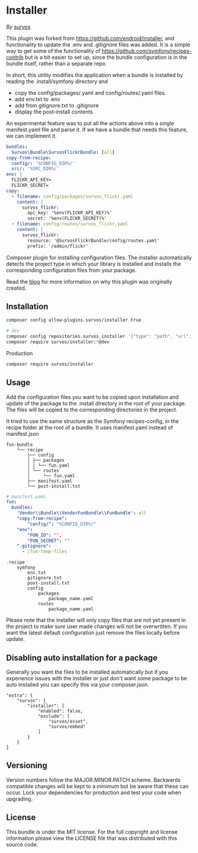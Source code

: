 # Installer

*By [survos](https://github.com/survos)*

This plugin was forked from https://github.com/endroid/installer, and functionality to update the .env and .gitignore files was added.  It is a simple way to get some of the functionality of https://github.com/symfony/recipes-contrib but is a bit easier to set up, since the bundle configuration is in the bundle itself, rather than a separate repo.

In short, this utility modifies the application when a bundle is installed by reading the .install/symfony directory and

* copy the config/packages/<bundle>.yaml and config/routes/<bundle>.yaml files.
* add env.txt to .env
* add from gitignore.txt to .gitignore
* display the post-install contents 

An experimental feature was to put all the actions above into a single manifest.yaml file and parse it.  If we have a bundle that needs this feature, we can implement it.

```yaml
bundles:
  Survos\Bundle\SurvosFlickrBundle: [all]
copy-from-recipe:
  config/: '%CONFIG_DIR%/'
  src/: '%SRC_DIR%/'
env: |
  FLICKR_API_KEY=
  FLICKR_SECRET=
copy:
  - filename: config/packages/survos_flickr.yaml
    content: |
      survos_flickr:
        api_key: '%env(FLICKR_API_KEY)%'
        secret: '%env(FLICKR_SECRET)%'
  - filename: config/routes/survos_flickr.yaml
    content: |
      survos_flickr:
        resource: '@SurvosFlickrBundle/config/routes.yaml'
        prefix: '/admin/flickr'

```



Composer plugin for installing configuration files. The installer automatically
detects the project type in which your library is installed and installs the
corresponding configuration files from your package.

Read the [blog](https://medium.com/@endroid/auto-package-configuration-for-symfony-e14780e29d81)
for more information on why this plugin was originally created.

## Installation

``` bash
composer config allow-plugins.survos/installer true

# dev
composer config repositories.survos_installer '{"type": "path", "url": "../installer"}' 
composer require survos/installer:*@dev
```

Production

```bash
composer require survos/installer
```

## Usage

Add the configuration files you want to be copied upon installation and update
of the package to the .install directory in the root of your package. The files
will be copied to the corresponding directories in the project.

It tried to use the same structure as the Symfony recipes-config, in the recipe folder at the root of a bundle.
It uses manifest.yaml instead of manifest.json

```
fun-bundle
    └── recipe
        ├── config
        │ ├── packages
        │ │ └── fun.yaml
        │ └── routes
        │     └── fun.yaml
        ├── manifest.yaml
        └── post-install.txt
```

```yaml
# manifest.yaml
fun:
  bundles:
    'Vendor\\Bundle\\VendorFunBundle\\FunBundle': all
    "copy-from-recipe": 
        "config/": "%CONFIG_DIR%/"
    "env": 
        "FUN_ID": "",
        "FUN_SECRET": ""
    ".gitignore":
      - /fun-temp-files
```

```
.recipe
    symfony
        env.txt
        gitignore.txt
        post-install.txt
        config
            packages
                package_name.yaml
            routes
                package_name.yaml
```

Please note that the installer will only copy files that are not yet present in
the project to make sure user made changes will not be overwritten. If you want
the latest default configuration just remove the files locally before update.

## Disabling auto installation for a package

Generally you want the files to be installed automatically but if you
experience issues with the installer or just don't want some package to be
auto installed you can specify this via your composer.json.

```
"extra": {
    "survos": {
        "installer": {
            "enabled": false,
            "exclude": [
                "survos/asset",
                "survos/embed"
            ]
        }
    }
}
```

## Versioning

Version numbers follow the MAJOR.MINOR.PATCH scheme. Backwards compatible
changes will be kept to a minimum but be aware that these can occur. Lock
your dependencies for production and test your code when upgrading.

## License

This bundle is under the MIT license. For the full copyright and license
information please view the LICENSE file that was distributed with this source code.
